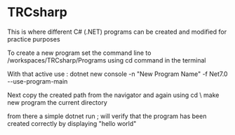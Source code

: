 # TRCsharp

This is where different C# (.NET) programs can be created and modified for practice purposes

To create a new program set the command line to /workspaces/TRCsharp/Programs using cd command in the terminal

With that active use : dotnet new console -n "New Program Name" -f Net7.0 --use-program-main

Next copy the created path from the navigator and again using cd \ make new program the current directory

from there a simple dotnet run ; will verify that the program has been created correctly by displaying "hello world"
